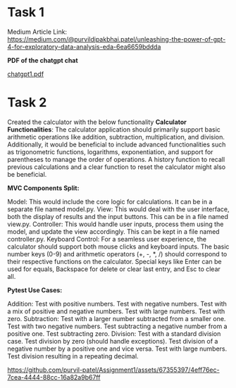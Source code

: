 # Task 1

Medium Article Link: https://medium.com/@purvildipakbhai.patel/unleashing-the-power-of-gpt-4-for-exploratory-data-analysis-eda-6ea6659bddda

**PDF of the chatgpt chat**

[chatgpt1.pdf](https://github.com/purvil-patel/Assignment1/files/12508825/chatgpt1.pdf)


# Task 2

Created the calculator with the below functionality
**Calculator Functionalities**: The calculator application should primarily support basic arithmetic operations like addition, subtraction, multiplication, and division. Additionally, it would be beneficial to include advanced functionalities such as trigonometric functions, logarithms, exponentiation, and support for parentheses to manage the order of operations. A history function to recall previous calculations and a clear function to reset the calculator might also be beneficial.

**MVC Components Split:**

Model: This would include the core logic for calculations. It can be in a separate file named model.py.
View: This would deal with the user interface, both the display of results and the input buttons. This can be in a file named view.py.
Controller: This would handle user inputs, process them using the model, and update the view accordingly. This can be kept in a file named controller.py.
Keyboard Control: For a seamless user experience, the calculator should support both mouse clicks and keyboard inputs. The basic number keys (0-9) and arithmetic operators (+, -, *, /) should correspond to their respective functions on the calculator. Special keys like Enter can be used for equals, Backspace for delete or clear last entry, and Esc to clear all.

**Pytest Use Cases:**

Addition:
Test with positive numbers.
Test with negative numbers.
Test with a mix of positive and negative numbers.
Test with large numbers.
Test with zero.
Subtraction:
Test with a larger number subtracted from a smaller one.
Test with two negative numbers.
Test subtracting a negative number from a positive one.
Test subtracting zero.
Division:
Test with a standard division case.
Test division by zero (should handle exceptions).
Test division of a negative number by a positive one and vice versa.
Test with large numbers.
Test division resulting in a repeating decimal.

https://github.com/purvil-patel/Assignment1/assets/67355397/4eff76ec-7cea-4444-88cc-16a82a9b67ff



